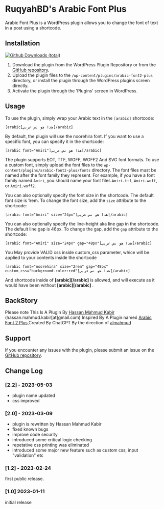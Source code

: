 RuqyahBD's Arabic Font Plus
==================

Arabic Font Plus is a WordPress plugin allows you to change the font of text in a post using a shortcode. 

Installation
------------
[![Github Downloads (total)](https://img.shields.io/github/downloads/almahmudbd/arabic-font2-plus/total?color=green&style=for-the-badge)](https://github.com/almahmudbd/arabic-font2-plus/releases)

1.  Download the plugin from the WordPress Plugin Repository or from the [GitHub repository](https://github.com/almahmudbd/arabic-font2-plus/).
2.  Upload the plugin files to the `/wp-content/plugins/arabic-font2-plus` directory, or install the plugin through the WordPress plugins screen directly.
3.  Activate the plugin through the 'Plugins' screen in WordPress.

Usage
-----

To use the plugin, simply wrap your Arabic text in the `[arabic]` shortcode:

```
[arabic]هذا هو نص عربي[/arabic]
``` 

By default, the plugin will use the noorehira font. If you want to use a specific font, you can specify it in the shortcode:

```
[arabic font="Amiri"]هذا هو نص عربي[/arabic]
``` 

The plugin supports EOT, TTF, WOFF, WOFF2 And SVG font formats. To use a custom font, simply upload the font files to the `wp-content/plugins/arabic-font2-plus/fonts` directory. The font files must be named after the font family they represent. For example, if you have a font family named `Amiri`, you should name your font files `Amiri.ttf`, `Amiri.woff`, or `Amiri.woff2`.

You can also optionally specify the font size in the shortcode. The default font size is 1rem. To change the font size, add the `size` attribute to the shortcode:

```
[arabic font="Amiri" size="24px"]هذا هو نص عربي[/arabic]
``` 

You can also optionally specify the line-height aka line gap in the shortcode. The default line gap is 46px. To change the gap, add the `gap` attribute to the shortcode:

```
[arabic font="Amiri" size="24px" gap="48px"]هذا هو نص عربي[/arabic]
``` 

You May provide VALID css inside custom_css parameter, whice will be applied to your contents inside the shortcode

```
[arabic font="noorehira" size="2rem" gap="48px" custom_css="background-color:red"]هذا هو نص عربي[/arabic]
``` 

And shortcode inside of **[arabic][/arabic]** is allowed, and will execute as it would have been without **[arabic][/arabic]** .

BackStory
--------

Please note This Is A Plugin By [Hassan Mahmud Kabir](https://www.facebook.com/hassan.mahmud.kabir.1/) (hassan.mahmud.kabir[at]gmail.com) Inspired By A Plugin named [Arabic Font 2 Plus](https://github.com/almahmudbd/arabic-font2-plus),Created By ChatGPT By the direction of [almahmud](https://thealmahmud.blogspot.com/)

Support
-------

If you encounter any issues with the plugin, please submit an issue on the [GitHub repository](https://github.com/almahmudbd/arabic-font2-plus/issues).

Change Log
-------
### [2.2] - 2023-05-03
- plugin name updated
- css improved

### [2.0] - 2023-03-09
- plugin is rewritten by Hassan Mahmud Kabir
- fixed known bugs
- improve code security
- introduced some critical logic checking
- repetative css printing was eliminated
- introduced some major new feature such as custom css, input "validation" etc

### [1.2] - 2023-02-24
first public release.

### [1.0] 2023-01-11
initial release
